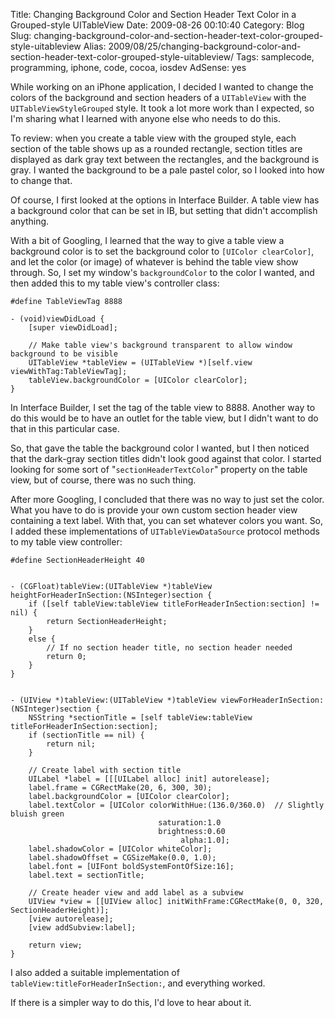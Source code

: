 Title: Changing Background Color and Section Header Text Color in a Grouped-style UITableView
Date: 2009-08-26 00:10:40
Category: Blog
Slug: changing-background-color-and-section-header-text-color-grouped-style-uitableview
Alias: 2009/08/25/changing-background-color-and-section-header-text-color-grouped-style-uitableview/
Tags: samplecode, programming, iphone, code, cocoa, iosdev
AdSense: yes


While working on an iPhone application, I decided I wanted to change the colors of the background and section headers of a `UITableView` with the `UITableViewStyleGrouped` style. It took a lot more work than I expected, so I'm sharing what I learned with anyone else who needs to do this.

To review: when you create a table view with the grouped style, each section of the table shows up as a rounded rectangle, section titles are displayed as dark gray text between the rectangles, and the background is gray. I wanted the background to be a pale pastel color, so I looked into how to change that.

Of course, I first looked at the options in Interface Builder.  A table view has a background color that can be set in IB, but setting that didn't accomplish anything.

With a bit of Googling, I learned that the way to give a table view a background color is to set the background color to `[UIColor clearColor]`, and let the color (or image) of whatever is behind the table view show through. So, I set my window's `backgroundColor` to the color I wanted, and then added this to my table view's controller class:

    #define TableViewTag 8888

    - (void)viewDidLoad {
        [super viewDidLoad];

        // Make table view's background transparent to allow window background to be visible
        UITableView *tableView = (UITableView *)[self.view viewWithTag:TableViewTag];
        tableView.backgroundColor = [UIColor clearColor];
    }

In Interface Builder, I set the tag of the table view to 8888. Another way to do this would be to have an outlet for the table view, but I didn't want to do that in this particular case.

So, that gave the table the background color I wanted, but I then noticed that the dark-gray section titles didn't look good against that color. I started looking for some sort of "`sectionHeaderTextColor`" property on the table view, but of course, there was no such thing.

After more Googling, I concluded that there was no way to just set the color. What you have to do is provide your own custom section header view containing a text label. With that, you can set whatever colors you want. So, I added these implementations of `UITableViewDataSource` protocol methods to my table view controller:

    #define SectionHeaderHeight 40
    
    
    - (CGFloat)tableView:(UITableView *)tableView heightForHeaderInSection:(NSInteger)section {
        if ([self tableView:tableView titleForHeaderInSection:section] != nil) {
            return SectionHeaderHeight;
        }
        else {
            // If no section header title, no section header needed
            return 0;
        }
    }
    
    
    - (UIView *)tableView:(UITableView *)tableView viewForHeaderInSection:(NSInteger)section {
        NSString *sectionTitle = [self tableView:tableView titleForHeaderInSection:section];
        if (sectionTitle == nil) {
            return nil;
        }
    
        // Create label with section title
        UILabel *label = [[[UILabel alloc] init] autorelease];
        label.frame = CGRectMake(20, 6, 300, 30);
        label.backgroundColor = [UIColor clearColor];
        label.textColor = [UIColor colorWithHue:(136.0/360.0)  // Slightly bluish green
                                     saturation:1.0
                                     brightness:0.60
                                          alpha:1.0];
        label.shadowColor = [UIColor whiteColor];
        label.shadowOffset = CGSizeMake(0.0, 1.0);
        label.font = [UIFont boldSystemFontOfSize:16];
        label.text = sectionTitle;
    
        // Create header view and add label as a subview
        UIView *view = [[UIView alloc] initWithFrame:CGRectMake(0, 0, 320, SectionHeaderHeight)];
        [view autorelease];
        [view addSubview:label];
    
        return view;
    }

I also added a suitable implementation of `tableView:titleForHeaderInSection:`, and everything worked.

If there is a simpler way to do this, I'd love to hear about it.
